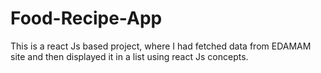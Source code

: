 # Food-Recipe-App
This is a react Js based project, where I had fetched data from EDAMAM site and then displayed it in a list using react Js concepts.
